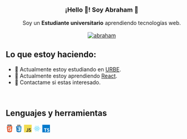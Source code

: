 <p align="center" width="300">
   <h3 align="center">¡Hello 👋! Soy Abraham 💎</h3>
</p>

<p align="center">Soy un <strong>Estudiante universitario</strong> aprendiendo tecnologías web.</p>
<p align="center">
  <a href="https://twitter.com/AbrahamGaluee" target="blank">
    <img align="center" src="https://cdn.jsdelivr.net/npm/simple-icons@3.0.1/icons/twitter.svg" alt="abraham" height="28px" width="28px" />
  </a>
</p>

## Lo que estoy haciendo:

- 🔭 Actualmente estoy estudiando en [URBE](https://www.urbe.edu/).
- 🌱 Actualmente estoy aprendiendo [React](https://react.dev/).
- 💬 Contactame si estas interesado.

<br />

## Lenguajes y herramientas

<code><img height="20" src="https://raw.githubusercontent.com/github/explore/80688e429a7d4ef2fca1e82350fe8e3517d3494d/topics/html/html.png"></code>
<code><img height="20" src="https://raw.githubusercontent.com/github/explore/80688e429a7d4ef2fca1e82350fe8e3517d3494d/topics/css/css.png"></code>
<code><img height="20" src="https://raw.githubusercontent.com/github/explore/80688e429a7d4ef2fca1e82350fe8e3517d3494d/topics/javascript/javascript.png"></code>
<code><img height="20" src="https://raw.githubusercontent.com/github/explore/80688e429a7d4ef2fca1e82350fe8e3517d3494d/topics/react/react.png"></code>
<code><img height="20" src="https://raw.githubusercontent.com/github/explore/80688e429a7d4ef2fca1e82350fe8e3517d3494d/topics/typescript/typescript.png"></code>
